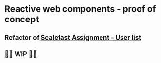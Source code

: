 # Reactive web components - proof of concept
## Refactor of [Scalefast Assignment - User list](https://github.com/alpalma95/scalefast-assignment)

🚨🚨 WIP 🚨🚨
---
